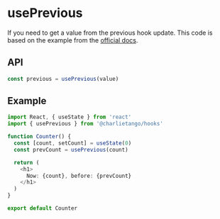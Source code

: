 # usePrevious

If you need to get a value from the previous hook update. This code is based on
the example from the
[official docs](https://reactjs.org/docs/hooks-faq.html#how-to-get-the-previous-props-or-state).

## API

```js
const previous = usePrevious(value)
```

## Example

```typescript jsx
import React, { useState } from 'react'
import { usePrevious } from '@charlietango/hooks'

function Counter() {
  const [count, setCount] = useState(0)
  const prevCount = usePrevious(count)

  return (
    <h1>
      Now: {count}, before: {prevCount}
    </h1>
  )
}

export default Counter
```
